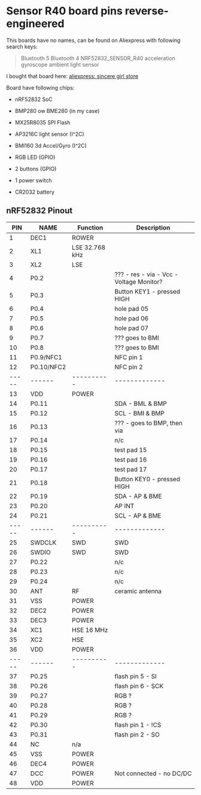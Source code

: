 Sensor R40 board pins reverse-engineered
========================================

This boards have no names, can be found on Aliexpress with following search keys:

> Bluetooth 5 Bluetooth 4 NRF52832\_SENSOR\_R40 acceleration gyroscope ambient light sensor

I bought that board here: [aliexpress: sincere girl store](https://ru.aliexpress.com/item/Bluetooth-5-Bluetooth-4-NRF52832-SENSOR-R40-acceleration-gyroscope-ambient-light-sensor/32891351912.html?spm=a2g0v.10010108.1000016%2FB.1.277f7139TyiW9l&isOrigTitle=true)


Board have following chips:

- nRF52832 SoC
- BMP280 ow BME280 (in my case)
- MX25R8035 SPI Flash
- AP3216C light sensor (I^2C)
- BMI160 3d Accel/Gyro (I^2C)
- RGB LED (GPIO)

- 2 buttons (GPIO)
- 1 power switch
- CR2032 battery



nRF52832 Pinout
---------------

| PIN | NAME | Function | Description |
|-----|------|----------|-------------|
|   1 | DEC1 | ROWER | |
|   2 | XL1  | LSE 32.768 kHz | |
|   3 | XL2  | LSE | |
|   4 | P0.2 | | ??? - res - via - Vcc - Voltage Monitor? |
|   5 | P0.3 | | Button KEY1 - pressed HIGH |
|   6 | P0.4 | | hole pad 05 |
|   7 | P0.5 | | hole pad 06 |
|   8 | P0.6 | | hole pad 07 |
|   9 | P0.7 | | ??? goes to BMI |
|  10 | P0.8 | | ??? goes to BMI |
|  11 | P0.9/NFC1 | | NFC pin 1|
|  12 | P0.10/NFC2 | | NFC pin 2 |
|-----|------|----------|-------------|
|  13 | VDD | POWER | |
|  14 | P0.11 | | SDA - BML & BMP |
|  15 | P0.12 | | SCL - BMI & BMP |
|  16 | P0.13 | | ??? - goes to BMP, then via|
|  17 | P0.14 | | n/c |
|  18 | P0.15 | | test pad 15 |
|  19 | P0.16 | | test pad 16 |
|  20 | P0.17 | | test pad 17 |
|  21 | P0.18 | | Button KEY0 - pressed HIGH |
|  22 | P0.19 | | SDA - AP & BME |
|  23 | P0.20 | | AP INT|
|  24 | P0.21 | | SCL - AP & BME |
|-----|------|----------|-------------|
|  25 | SWDCLK | SWD | SWD |
|  26 | SWDIO | SWD | SWD |
|  27 | P0.22 | | n/c |
|  28 | P0.23 | | n/c |
|  29 | P0.24 | | n/c |
|  30 | ANT | RF | ceramic antenna |
|  31 | VSS | POWER | |
|  32 | DEC2 | POWER | |
|  33 | DEC3 | POWER | |
|  34 | XC1 | HSE 16 MHz | |
|  35 | XC2 | HSE |
|  36 | VDD | POWER | |
|-----|------|----------|-------------|
|  37 | P0.25 | | flash pin 5 - SI |
|  38 | P0.26 | | flash pin 6 - SCK |
|  39 | P0.27 | | RGB ? |
|  40 | P0.28 | | RGB ? |
|  41 | P0.29 | | RGB ? |
|  42 | P0.30 | | flash pin 1 - !CS |
|  43 | P0.31 | | flash pin 2 - SO |
|  44 | NC | n/a | |
|  45 | VSS | POWER | |
|  46 | DEC4 | POWER | |
|  47 | DCC | POWER | Not connected - no DC/DC |
|  48 | VDD | POWER | |
